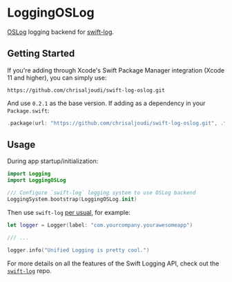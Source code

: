 # LoggingOSLog

[OSLog](https://developer.apple.com/documentation/os/oslog) logging backend for [swift-log](https://github.com/apple/swift-log).

## Getting Started

If you're adding through Xcode's Swift Package Manager integration (Xcode 11 and higher), you can simply use:

```
https://github.com/chrisaljoudi/swift-log-oslog.git
```

And use `0.2.1` as the base version. If adding as a dependency in your `Package.swift`:

```swift
.package(url: "https://github.com/chrisaljoudi/swift-log-oslog.git", .from("0.2.1"))
```

## Usage

During app startup/initialization:

```swift
import Logging
import LoggingOSLog

/// Configure `swift-log` logging system to use OSLog backend
LoggingSystem.bootstrap(LoggingOSLog.init)
```

Then use `swift-log` [per usual](https://github.com/apple/swift-log#lets-log), for example:

```swift
let logger = Logger(label: "com.yourcompany.yourawesomeapp")

/// ...

logger.info("Unified Logging is pretty cool.")
```

For more details on all the features of the Swift Logging API, check out the [`swift-log`](https://github.com/apple/swift-log) repo.
